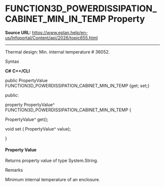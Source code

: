 # FUNCTION3D_POWERDISSIPATION_CABINET_MIN_IN_TEMP Property

**Source URL:** https://www.eplan.help/en-us/Infoportal/Content/api/2026/topic655.html

---

Thermal design: Min. internal temperature # 36052.

Syntax

**C#**
**C++/CLI**


public PropertyValue FUNCTION3D_POWERDISSIPATION_CABINET_MIN_IN_TEMP {get; set;}

public:

property PropertyValue^ FUNCTION3D_POWERDISSIPATION_CABINET_MIN_IN_TEMP {

   PropertyValue^ get();

   void set (    PropertyValue^ value);

}


#### Property Value

Returns property value of type System.String.

Remarks

Minimum internal temperature of an enclosure.
